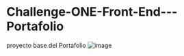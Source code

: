 # Challenge-ONE-Front-End---Portafolio
proyecto base del Portafolio
![image](https://github.com/user-attachments/assets/7a30645c-9e45-4ff9-862d-21bcf2dc04de)
